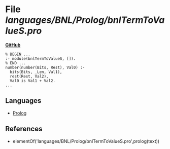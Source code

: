 # File _languages/BNL/Prolog/bnlTermToValueS.pro_
**[GitHub](https://github.com/softlang/yas/blob/master/languages/BNL/Prolog/bnlTermToValueS.pro)**
```
% BEGIN ...
:- module(bnlTermToValueS, []).
% END ...
number(number(Bits, Rest), Val0) :-
  bits(Bits, _Len, Val1),
  rest(Rest, Val2),
  Val0 is Val1 + Val2.
...
```

## Languages
* [Prolog](../languages/Prolog.md)

## References
* elementOf('languages/BNL/Prolog/bnlTermToValueS.pro',prolog(text))
